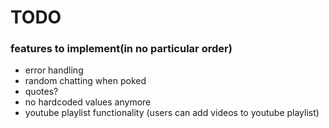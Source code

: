 # TODO #

### features to implement(in no particular order) ###
* error handling
* random chatting when poked
* quotes?
* no hardcoded values anymore
* youtube playlist functionality (users can add videos to youtube playlist)
